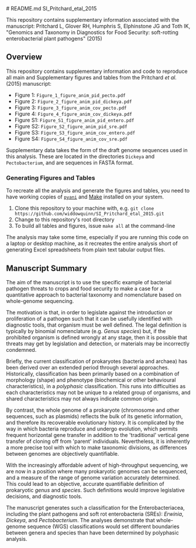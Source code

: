 # README.md SI_Pritchard_etal_2015

This repository contains supplementary information associated with the manuscript:  Pritchard L, Glover RH, Humphris S, Elphinstone JG and Toth IK, "Genomics and Taxonomy in Diagnostics for Food Security: soft-rotting enterobacterial plant pathogens" (2015)

## Overview 

This repository contains supplementary information and code to reproduce all main and Supplementary figures and tables from the Pritchard *et al.* (2015) manuscript:

* Figure 1: `Figure_1_figure_anim_pid_pecto.pdf`
* Figure 2: `Figure_2_figure_anim_pid_dickeya.pdf`
* Figure 3: `Figure_3_figure_anim_cov_pecto.pdf`
* Figure 4: `Figure_4_figure_anim_cov_dickeya.pdf`
* Figure S1: `Figure_S1_figure_anim_pid_entero.pdf`
* Figure S2: `Figure_S2_figure_anim_pid_sre.pdf`
* Figure S3: `Figure_S3_figure_anim_cov_entero.pdf`
* Figure S4: `Figure_S4_figure_anim_cov_sre.pdf`

Supplementary data takes the form of the draft genome sequences used in this analysis. These are located in the directories `Dickeya` and `Pectobacterium`, and are sequences in FASTA format.

### Generating Figures and Tables

To recreate all the analysis and generate the figures and tables, you need to have working copies of [`pyani`](https://github.com/widdowquinn/pyani) and [Make](https://www.gnu.org/software/make/) installed on your system.

1. Clone this repository to your machine with, e.g. `git clone https://github.com/widdowquinn/SI_Pritchard_etal_2015.git`
2. Change to this repository's root directory
3. To build all tables and figures, issue `make all` at the command-line

The analysis may take some time, especially if you are running this code on a laptop or desktop machine, as it recreates the entire analysis short of generating Excel spreadsheets from plain text tabular output files.


## Manuscript Summary

The aim of the manuscript is to use the specific example of bacterial pathogen threats to crops and food security to make a case for a quantitative approach to bacterial taxonomy and nomenclature based on whole-genome sequencing. 

The motivation is that, in order to legislate against the introduction or proliferation of a pathogen such that it can be usefully identified with diagnostic tools, that organism must be well defined. The legal definition is typically by binomial nomenclature (e.g. *Genus species*) but, if the prohibited organism is defined wrongly at any stage, then it is possible that threats may get by legislation and detection, or materials may be incorrectly condemned.

Briefly, the current classification of prokaryotes (bacteria and archaea) has been derived over an extended period through several approaches. Historically, classification has been primarily based on a combination of morphology (shape) and phenotype (biochemical or other behavioural characteristics), in a *polyphasic* classification. This runs into difficulties as each characteristics may not be unique to a related group of organisms, and shared characteristics may not always indicate common origin. 

By contrast, the whole genome of a prokaryote (chromosome and other sequences, such as plasmids) reflects the bulk of its genetic information, and therefore its recoverable evolutionary history. It is complicated by the way in which bacteria reproduce and undergo evolution, which permits frequent horizontal gene transfer in addition to the 'traditional' vertical gene transfer of cloning off from 'parent' individuals. Nevertheless, it is inherently a more precise tool with which to make taxonomic divisions, as differences between genomes are objectively quantifiable. 

With the increasingly affordable advent of high-throughput sequencing, we are now in a position where many prokaryotic genomes can be sequenced, and a measure of the range of genome variation accurately determined. This could lead to an objective, accurate quantifiable definition of prokaryotic *genus* and *species*. Such definitions would improve legislative decisions, and diagnostic tools.

The manuscript generates such a classification for the Enterobacteriacea, including the plant pathogens and soft rot enterobacteria (SREs): *Erwinia*, *Dickeya*, and *Pectobacterium*. The analyses demonstrate that whole-genome sequence (WGS) classifications would set different boundaries between genera and species than have been determined by polyphasic analysis.